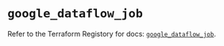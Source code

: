 # `google_dataflow_job`

Refer to the Terraform Registory for docs: [`google_dataflow_job`](https://registry.terraform.io/providers/hashicorp/google/5.0.0/docs/resources/dataflow_job).

